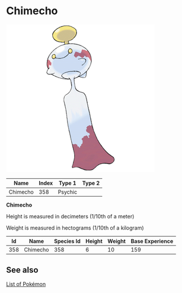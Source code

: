 # Chimecho


![Chimecho](images/358.png)

| **Name** | **Index** | **Type 1** | **Type 2** |
|----|----|----|----|
| Chimecho | 358 | Psychic  |  |

**Chimecho** 


Height is measured in decimeters (1/10th of a meter)

Weight is measured in hectograms (1/10th of a kilogram)

| **Id** | **Name** | **Species Id** | **Height** | **Weight** | **Base Experience** |
|--------|----------|----------------|------------|------------|---------------------|
| 358 | Chimecho | 358 | 6 | 10 | 159 |


## See also

[List of Pokémon](../pokemon.md)
